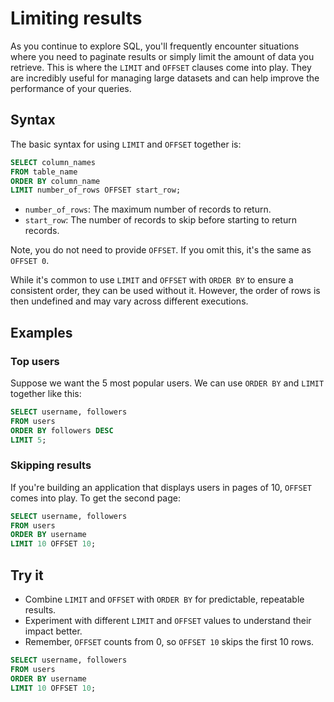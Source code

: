 # Limiting results

As you continue to explore SQL, you'll frequently encounter situations where you
need to paginate results or simply limit the amount of data you retrieve. This
is where the `LIMIT` and `OFFSET` clauses come into play. They are incredibly
useful for managing large datasets and can help improve the performance of your
queries.

## Syntax

The basic syntax for using `LIMIT` and `OFFSET` together is:

```sql
SELECT column_names
FROM table_name
ORDER BY column_name
LIMIT number_of_rows OFFSET start_row;
```

- `number_of_rows`: The maximum number of records to return.
- `start_row`: The number of records to skip before starting to return records.

Note, you do not need to provide `OFFSET`. If you omit this, it's the same as
`OFFSET 0`.

While it's common to use `LIMIT` and `OFFSET` with `ORDER BY` to ensure a
consistent order, they can be used without it. However, the order of rows is
then undefined and may vary across different executions.

## Examples

### Top users

Suppose we want the 5 most popular users. We can use `ORDER BY` and `LIMIT`
together like this:

```sql
SELECT username, followers
FROM users
ORDER BY followers DESC
LIMIT 5;
```

### Skipping results

If you're building an application that displays users in pages of 10, `OFFSET`
comes into play. To get the second page:

```sql
SELECT username, followers
FROM users
ORDER BY username
LIMIT 10 OFFSET 10;
```

## Try it

- Combine `LIMIT` and `OFFSET` with `ORDER BY` for predictable, repeatable
  results.
- Experiment with different `LIMIT` and `OFFSET` values to understand their
  impact better.
- Remember, `OFFSET` counts from 0, so `OFFSET 10` skips the first 10 rows.

<CodeMirror>

```sql
SELECT username, followers
FROM users
ORDER BY username
LIMIT 10 OFFSET 10;
```

</CodeMirror>
